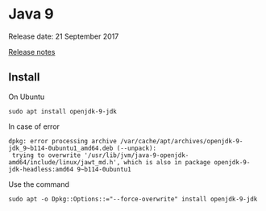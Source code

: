 # Java 9

Release date: 21 September 2017

[Release notes](http://www.oracle.com/technetwork/java/javase/9all-relnotes-3704433.html)


## Install
On Ubuntu

`sudo apt install openjdk-9-jdk`

In case of error
```
dpkg: error processing archive /var/cache/apt/archives/openjdk-9-jdk_9~b114-0ubuntu1_amd64.deb (--unpack):
 trying to overwrite '/usr/lib/jvm/java-9-openjdk-amd64/include/linux/jawt_md.h', which is also in package openjdk-9-jdk-headless:amd64 9~b114-0ubuntu1
```

Use the command

`sudo apt -o Dpkg::Options::="--force-overwrite" install openjdk-9-jdk`
